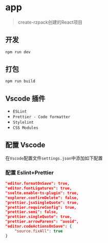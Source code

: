# app

> create-rzpack创建的React项目

## 开发

```bash
npm run dev
```
## 打包

```bash
npm run build
```

## Vscode 插件

- `ESLint`
- `Prettier - Code formatter`
- `Stylelint`
- `CSS Modules`

## 配置 Vscode

在`Vscode`配置文件`settings.json`中添加如下配置

### 配置 Eslint+Prettier

```json
"editor.formatOnSave": true,
"editor.fontLigatures": true,
"svelte.enable-ts-plugin": true,
"explorer.confirmDelete": false,
"prettier.jsxSingleQuote": true,
"prettier.requireConfig": true,
"prettier.semi": false,
"prettier.singleQuote": true,
"prettier.arrowParens": "avoid",
"editor.codeActionsOnSave": {
    "source.fixAll": true
}
```

